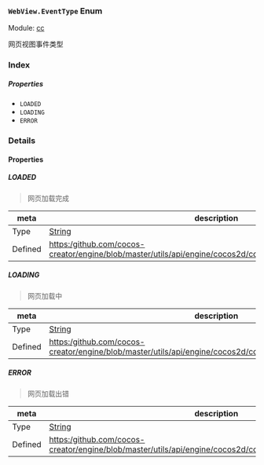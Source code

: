 ### `WebView.EventType` Enum



Module: [cc](../modules/cc.md)




网页视图事件类型

### Index

##### Properties

  - `LOADED`
  - `LOADING`
  - `ERROR`

### Details

#### Properties


##### LOADED

> 网页加载完成

| meta | description |
|------|-------------|
| Type | <a href="https://developer.mozilla.org/en/JavaScript/Reference/Global_Objects/String" class="crosslink external" target="_blank">String</a> |
| Defined | [https:/github.com/cocos-creator/engine/blob/master/utils/api/engine/cocos2d/core/components/CCWebView.js:35](https:/github.com/cocos-creator/engine/blob/master/utils/api/engine/cocos2d/core/components/CCWebView.js#L35) |



##### LOADING

> 网页加载中

| meta | description |
|------|-------------|
| Type | <a href="https://developer.mozilla.org/en/JavaScript/Reference/Global_Objects/String" class="crosslink external" target="_blank">String</a> |
| Defined | [https:/github.com/cocos-creator/engine/blob/master/utils/api/engine/cocos2d/core/components/CCWebView.js:41](https:/github.com/cocos-creator/engine/blob/master/utils/api/engine/cocos2d/core/components/CCWebView.js#L41) |



##### ERROR

> 网页加载出错

| meta | description |
|------|-------------|
| Type | <a href="https://developer.mozilla.org/en/JavaScript/Reference/Global_Objects/String" class="crosslink external" target="_blank">String</a> |
| Defined | [https:/github.com/cocos-creator/engine/blob/master/utils/api/engine/cocos2d/core/components/CCWebView.js:47](https:/github.com/cocos-creator/engine/blob/master/utils/api/engine/cocos2d/core/components/CCWebView.js#L47) |


